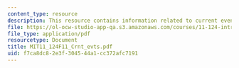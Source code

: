 ```yaml
---
content_type: resource
description: This resource contains information related to current events.
file: https://ol-ocw-studio-app-qa.s3.amazonaws.com/courses/11-124-introduction-to-education-looking-forward-and-looking-back-on-education-fall-2011/f7ca8dc82e3f304544a1cc372afc7191_MIT11_124F11_Crnt_evts.pdf
file_type: application/pdf
resourcetype: Document
title: MIT11_124F11_Crnt_evts.pdf
uid: f7ca8dc8-2e3f-3045-44a1-cc372afc7191
---
```

